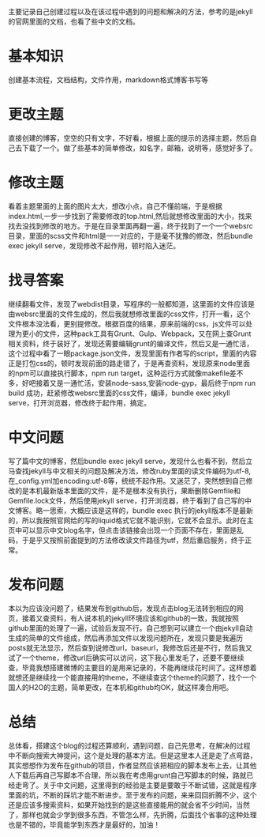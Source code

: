 ﻿---
categories: [machinelearning]
tags: [jekyll web]
---

主要记录自己创建过程以及在该过程中遇到的问题和解决的方法，参考的是jekyll的官网里面的文档，也看了些中文的文档。
# 基本知识
创建基本流程，文档结构，文件作用，markdown格式博客书写等
# 更改主题
直接创建的博客，空空的只有文字，不好看，根据上面的提示的选择主题，然后自己去下载了一个。做了些基本的简单修改，如名字，邮箱，说明等，感觉好多了。
# 修改主题
看着主题里面的上面的图片太大，想改小点，自己不懂前端，于是根据index.html,一步一步找到了需要修改的top.html,然后就想修改里面的大小，找来找去没找到修改的地方。于是在目录里面再翻一遍，终于找到了一个一个websrc目录，里面的scss文件和html是一一对应的，于是毫不犹豫的修改，然后bundle exec jekyll serve，发现修改不起作用，顿时陷入迷茫。
# 找寻答案
继续翻看文件，发现了webdist目录，写程序的一般都知道，这里面的文件应该是由websrc里面的文件生成的，然后我就想修改里面的css文件，打开一看，这个文件根本没法看，更别提修改。根据百度的结果，原来前端的css，js文件可以处理为更小的文件，这种pack工具有Grunt、Gulp、Webpack，又在网上查Grunt相关资料，终于装好了，发现还需要编辑grunt的编译文件，然后又是一通忙活，这个过程中看了一眼package.json文件，发现里面有作者写的script，里面的内容正是打包css的，顿时发现前面的路走错了，于是再查资料，发现原来node里面的npm可以直接执行脚本，npm run target，这种运行方式就像makefile差不多，好吧接着又是一通忙活，安装node-sass,安装node-gyp，最后终于npm run build 成功，赶紧修改websrc里面的css文件，编译，bundle exec jekyll serve，打开浏览器，修改终于起作用，搞定。
# 中文问题
写了篇中文的博客，然后bundle exec jekyll serve，发现什么也看不到，然后立马查找jekyll与中文相关的问题及解决方法，修改ruby里面的读文件编码为utf-8,在_config.yml加encoding:utf-8等，统统不起作用。又迷茫了，突然想到自己修改的是本机最新版本里面的文件，是不是根本没有执行，果断删除Gemfile和Gemfile.lock文件，然后使用jekyll serve，打开浏览器，终于看到了自己写的中文博客。略一思索，大概应该是这样的，bundle exec 执行的jekyll版本不是最新的，所以我按照官网给的写的liquid格式它就不能识别，它就不会显示。此时在主页中可以显示中文blog名字，但点击该链接会出现一个页面不存在，里面是乱码，于是乎又按照前面提到的方法修改读文件路径为utf，然后重启服务，终于正常。
# 发布问题
本以为应该没问题了，结果发布到github后，发现点击blog无法转到相应的网页，接着又查资料，有人说本机的jekyll环境应该和github的一致，我就按照github里面的处理了一遍，试验后发现不行。自己想到可以建立一个由jekyll自动生成的简单的文件组成，然后再添加文件以发现问题所在，发现只要是我遍历posts就无法显示，然后查到说修改url，baseurl，我修改后还是不行，然后我又试了一个theme，修改url后确实可以访问，这下我心里发毛了，还要不要继续查，毕竟我想搭建微博的主要目的是用来记录的，不能再继续花时间了。这样想着就想还是继续找一个能直接用的theme，不继续查这个theme的问题了，找个一个国人的H2O的主题，简单更改，在本机和github均OK，就这样凑合用吧。
# 总结
总体看，搭建这个blog的过程还算顺利，遇到问题，自己先思考，在解决的过程中不断向搜索大神提问，这个是处理的基本方法。但是这里本人还是走了点弯路，其实想想作为发布在github的项目，作者显然应该把相应的脚本发布上去，让其他人下载后再自己写脚本不合理，所以我在考虑用grunt自己写脚本的时候，路就已经走弯了。关于中文问题，这里得到的经验是主要是要敢于不断试错，这就是程序里面的坑，不断的踩坑才能不断进步。至于发布的问题，来来回回折腾不少，这个还是应该多搜索资料，如果开始找到的是这些直接能用的就会省不少时间，当然了，那样也就会少学到很多东西，不管怎么样，先折腾，后面找个省事的这种处理也是不错的，毕竟能学到东西才是最好的，加油！